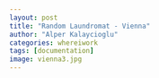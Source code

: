 ```yaml
---
layout: post
title: "Random Laundromat - Vienna"
author: "Alper Kalaycioglu"
categories: whereiwork
tags: [documentation]
image: vienna3.jpg
---
```

